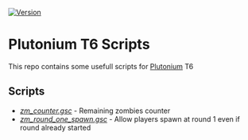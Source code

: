 <p>
    <a href="https://github.com/raulrm00/plutonium-t6-scripts/releases/latest">
        <img src="https://img.shields.io/github/v/release/raulrm00/plutonium-t6-scripts?color=informational&include_prereleases&label=version&sort=semver" alt="Version">
    </a>
</p>

# Plutonium T6 Scripts

This repo contains some usefull scripts for [Plutonium](https://plutonium.pw) T6

## Scripts

- _[zm_counter.gsc](scripts/zm/zm_counter.gsc)_ - Remaining zombies counter
- _[zm_round_one_spawn.gsc](scripts/zm/zm_round_one_spawn.gsc)_ - Allow players spawn at round 1 even if round already started
